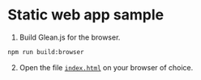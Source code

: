 # Static web app sample

1. Build Glean.js for the browser.

```bash
npm run build:browser
```

2. Open the file [`index.html`](./index.html) on your browser of choice.
